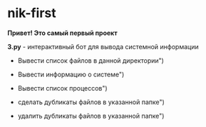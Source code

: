 # nik-first
**Привет! Это самый первый проект**


**3.py** - интерактивный бот для вывода системной информации

  - Вывести список файлов в данной директории")
  
  - Вывести информацию о системе")
  
  - Вывести список процессов")
  
  - сделать дубликаты файлов в указанной папке")
  
  - удалить дубликаты файлов в указанной папке")
